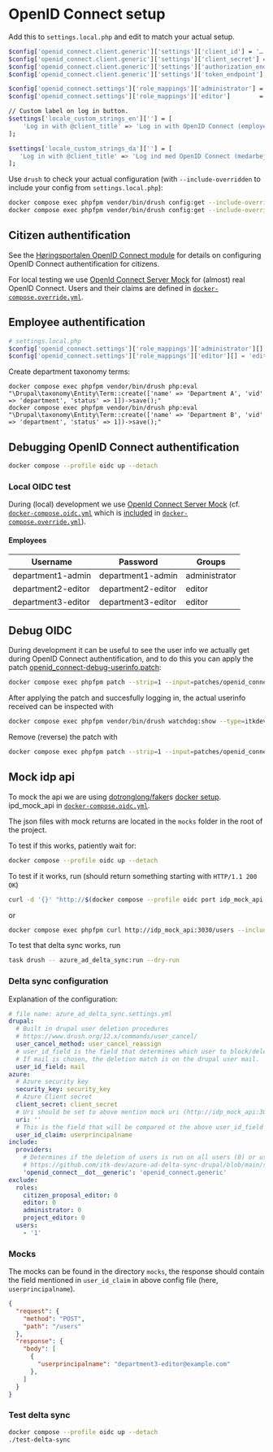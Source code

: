 # OpenID Connect setup

Add this to `settings.local.php` and edit to match your actual setup.

```sh
$config['openid_connect.client.generic']['settings']['client_id'] = '…'; // Get this from your IdP provider
$config['openid_connect.client.generic']['settings']['client_secret'] = '…'; // Get this from your IdP provider
$config['openid_connect.client.generic']['settings']['authorization_endpoint'] = '…'; // Get this from your OpenID Connect Discovery endpoint
$config['openid_connect.client.generic']['settings']['token_endpoint'] = '…'; // Get this from your OpenID Connect Discovery endpoint

$config['openid_connect.settings']['role_mappings']['administrator'] = ['GG-Rolle-B2C-Høringsportalen-Administrator'];
$config['openid_connect.settings']['role_mappings']['editor']        = ['GG-Rolle-B2C-Høringsportalen-Redaktør'];

// Custom label on log in button.
$settings['locale_custom_strings_en'][''] = [
    'Log in with @client_title' => 'Log in with OpenID Connect (employee)',
];

$settings['locale_custom_strings_da'][''] = [
   'Log in with @client_title' => 'Log ind med OpenID Connect (medarbejderlogin)',
];
```

Use `drush` to check your actual configuration (with `--include-overridden` to include your config from
`settings.local.php`):

```sh
docker compose exec phpfpm vendor/bin/drush config:get --include-overridden openid_connect.client.generic
docker compose exec phpfpm vendor/bin/drush config:get --include-overridden openid_connect.settings
```

## Citizen authentification

See the [Høringsportalen OpenID Connect module](../web/modules/custom/hoeringsportal_openid_connect/README.md) for
details on configuring OpenID Connect authentification for citizens.

For local testing we use [OpenId Connect Server Mock](https://github.com/Soluto/oidc-server-mock) for (almost) real
OpenID Connect. Users and their claims are defined in
[`docker-compose.override.yml`](../../../../docker-compose.override.yml).

## Employee authentification

```php
# settings.local.php
$config['openid_connect.settings']['role_mappings']['administrator'][] = 'administrator';
$config['openid_connect.settings']['role_mappings']['editor'][] = 'editor';
```

Create department taxonomy terms:

```shell
docker compose exec phpfpm vendor/bin/drush php:eval "\Drupal\taxonomy\Entity\Term::create(['name' => 'Department A', 'vid' => 'department', 'status' => 1])->save();"
docker compose exec phpfpm vendor/bin/drush php:eval "\Drupal\taxonomy\Entity\Term::create(['name' => 'Department B', 'vid' => 'department', 'status' => 1])->save();"
```

## Debugging OpenID Connect authentification

```sh
docker compose --profile oidc up --detach
```

### Local OIDC test

During (local) development we use [OpenId Connect Server Mock](https://github.com/Soluto/oidc-server-mock) (cf.
[`docker-compose.oidc.yml`](docker-compose.oidc.yml) which is
[included](https://docs.docker.com/compose/how-tos/multiple-compose-files/include/) in
[`docker-compose.override.yml`](docker-compose.override.yml)).

#### Employees

| Username            | Password             | Groups        |
|---------------------|----------------------|---------------|
| department1-admin   | department1-admin    | administrator |
| department2-editor  | department2-editor   | editor        |
| department3-editor  | department3-editor   | editor        |

## Debug OIDC

During development it can be useful to see the user info we actually get during OpenID Connect authentification, and to
do this you can apply the patch [openid_connect-debug-userinfo.patch](../patches/openid_connect-debug-userinfo.patch):

```sh
docker compose exec phpfpm patch --strip=1 --input=patches/openid_connect-debug-userinfo.patch
```

After applying the patch and succesfully logging in, the actual userinfo received can be inspected with

```sh
docker compose exec phpfpm vendor/bin/drush watchdog:show --type=itkdev-debug --extended
```

Remove (reverse) the patch with

```sh
docker compose exec phpfpm patch --strip=1 --input=patches/openid_connect-debug-userinfo.patch --reverse
```

## Mock idp api

To mock the api we are using [dotronglong/faker](https://github.com/dotronglong/faker/)s [docker
setup](https://github.com/dotronglong/faker/wiki/Getting-Started-%5BDocker%5D). ipd_mock_api in
[`docker-compose.oidc.yml`](docker-compose.oidc.yml).

The json files with mock returns are located in the `mocks` folder in the root of the project.

To test if this works, patiently wait for:

```sh
docker compose --profile oidc up --detach
```

To test if it works, run (should return something starting with `HTTP/1.1 200 OK`)

```sh
curl -d '{}' "http://$(docker compose --profile oidc port idp_mock_api 3030)/users"
```

or

```sh
docker compose exec phpfpm curl http://idp_mock_api:3030/users --include --request POST
```

To test that delta sync works, run

```sh
task drush -- azure_ad_delta_sync:run --dry-run
```

### Delta sync configuration

Explanation of the configuration:

```yaml
# file name: azure_ad_delta_sync.settings.yml
drupal:
  # Built in drupal user deletion procedures
  # https://www.drush.org/12.x/commands/user_cancel/ 
  user_cancel_method: user_cancel_reassign
  # user_id_field is the field that determines which user to block/delete
  # If mail is chosen, the deletion match is on the drupal user mail.
  user_id_field: mail
azure:
  # Azure security key
  security_key: security_key
  # Azure Client secret
  client_secret: client_secret
  # Uri should be set to above mention mock uri (http://idp_mock_api:3030/users)
  uri: ''
  # This is the field that will be compared ot the above user_id_field
  user_id_claim: userprincipalname
include:
  providers:
    # Determines if the deletion of users is run on all users (0) or users connected to a provider (openid_connect__dot__generic)
    # https://github.com/itk-dev/azure-ad-delta-sync-drupal/blob/main/src/Helpers/ConfigHelper.php#L142
    'openid_connect__dot__generic': 'openid_connect.generic'
exclude:
  roles:
    citizen_proposal_editor: 0
    editor: 0
    administrator: 0
    project_editor: 0
  users:
    - '1'
```

### Mocks

The mocks can be found in the directory `mocks`, the response should contain the field mentioned in `user_id_claim` in
above config file (here, `userprincipalname`).

```json
{
  "request": {
    "method": "POST",
    "path": "/users"
  },
  "response": {
    "body": [
      {
        "userprincipalname": "department3-editor@example.com"
      },
    ]
  }
}
```

### Test delta sync

```sh
docker compose --profile oidc up --detach
./test-delta-sync
```

